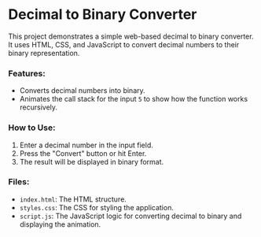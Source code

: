# Decimal to Binary Converter

This project demonstrates a simple web-based decimal to binary converter. It uses HTML, CSS, and JavaScript to convert decimal numbers to their binary representation.

### Features:
- Converts decimal numbers into binary.
- Animates the call stack for the input `5` to show how the function works recursively.

### How to Use:
1. Enter a decimal number in the input field.
2. Press the "Convert" button or hit Enter.
3. The result will be displayed in binary format.

### Files:
- `index.html`: The HTML structure.
- `styles.css`: The CSS for styling the application.
- `script.js`: The JavaScript logic for converting decimal to binary and displaying the animation.
